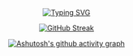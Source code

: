 <div align="center">
  
  <!-- dynamic typing effect 动态打字效果 -->
  <div align="center">
    <a href="https://blog.sunguoqi.com/">
      <img src="https://readme-typing-svg.demolab.com?font=Fira+Code&pause=1000&width=435&lines=Yu Zhang's repository&center=true&size=27" alt="Typing SVG" />
    </a>
  </div>
<div align="center">
  
 [![GitHub Streak](https://streak-stats.demolab.com/?user=nullsci&theme=dark)](https://git.io/streak-stats)

 [![Ashutosh's github activity graph](https://github-readme-activity-graph.vercel.app/graph?username=nullsci&theme=github-compact)](https://github.com/ashutosh00710/github-readme-activity-graph)


